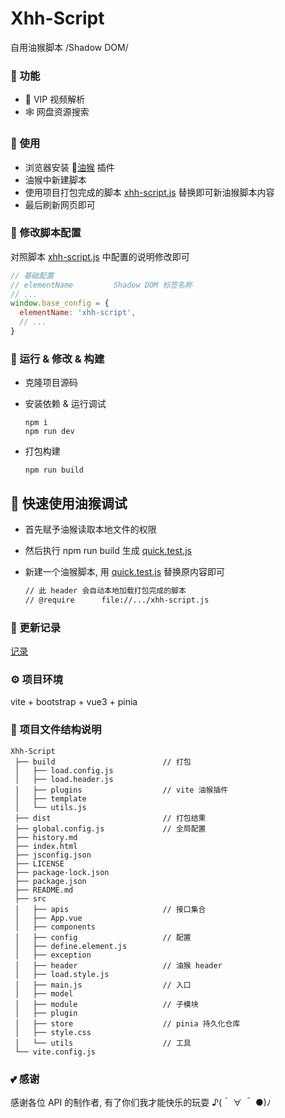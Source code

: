 # Xhh-Script

自用油猴脚本 /Shadow DOM/

### 🧰 功能

- 🎥 VIP 视频解析
- 🕸 网盘资源搜索

### 📖 使用

- 浏览器安装 🔗[油猴](https://www.tampermonkey.net/) 插件
- 油猴中新建脚本
- 使用项目打包完成的脚本 [xhh-script.js](./dist/xhh-script.js) 替换即可新油猴脚本内容
- 最后刷新网页即可

### 🔨 修改脚本配置

对照脚本 [xhh-script.js](./dist/xhh-script.js) 中配置的说明修改即可

```javascript
// 基础配置
// elementName         Shadow DOM 标签名称
// ...
window.base_config = {
  elementName: 'xhh-script',
  // ...
}
```

### 🧪 运行 & 修改 & 构建

- 克隆项目源码
- 安装依赖 & 运行调试

  ```shell
  npm i
  npm run dev
  ```

- 打包构建

  ```shell
  npm run build
  ```

## 🔗 快速使用油猴调试

- 首先赋予油猴读取本地文件的权限
- 然后执行 npm run build 生成 [quick.test.js](./dist/quick.test.js)
- 新建一个油猴脚本, 用 [quick.test.js](./dist/quick.test.js) 替换原内容即可

  ```txt
  // 此 header 会自动本地加载打包完成的脚本
  // @require      file://.../xhh-script.js
  ```

### 📅 更新记录

[记录](./history.md)

### ⚙ 项目环境

vite + bootstrap + vue3 + pinia

### 🌳 项目文件结构说明

```text
Xhh-Script
 ├── build                        // 打包
 │   ├── load.config.js
 │   ├── load.header.js
 │   ├── plugins                  // vite 油猴插件
 │   ├── template
 │   └── utils.js
 ├── dist                         // 打包结果
 ├── global.config.js             // 全局配置
 ├── history.md
 ├── index.html
 ├── jsconfig.json
 ├── LICENSE
 ├── package-lock.json
 ├── package.json
 ├── README.md
 ├── src
 │   ├── apis                     // 接口集合
 │   ├── App.vue
 │   ├── components
 │   ├── config                   // 配置
 │   ├── define.element.js
 │   ├── exception
 │   ├── header                   // 油猴 header
 │   ├── load.style.js
 │   ├── main.js                  // 入口
 │   ├── model
 │   ├── module                   // 子模块
 │   ├── plugin
 │   ├── store                    // pinia 持久化仓库
 │   ├── style.css
 │   └── utils                    // 工具
 └── vite.config.js
```

### 💕 感谢

感谢各位 API 的制作者, 有了你们我才能快乐的玩耍 ♪(＾ ∀ ＾ ●)ﾉ
